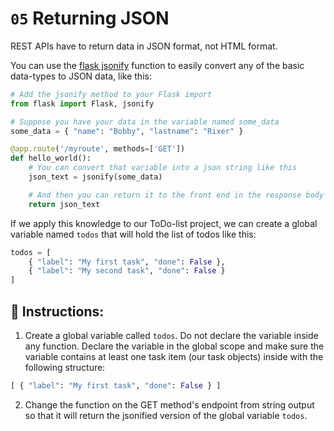 # `05` Returning JSON

REST APIs have to return data in JSON format, not HTML format.

You can use the [flask jsonify](https://flask.palletsprojects.com/en/1.1.x/api/#flask.json.jsonify) function to easily convert any of the basic data-types to JSON data, like this:

```python
# Add the jsonify method to your Flask import
from flask import Flask, jsonify

# Suppose you have your data in the variable named some_data
some_data = { "name": "Bobby", "lastname": "Rixer" }

@app.route('/myroute', methods=['GET'])
def hello_world():
    # You can convert that variable into a json string like this
    json_text = jsonify(some_data)

    # And then you can return it to the front end in the response body like this
    return json_text
```

If we apply this knowledge to our ToDo-list project, we can create a global variable named `todos` that will hold the list of todos like this:

```python
todos = [
    { "label": "My first task", "done": False },
    { "label": "My second task", "done": False }
]
```

## 📝 Instructions:

1. Create a global variable called `todos`. Do not declare the variable inside any function. Declare the variable in the global scope and make sure the variable contains at least one task item (our task objects) inside with the following structure:

```python
[ { "label": "My first task", "done": False } ]
```

2. Change the function on the GET method's endpoint from string output so that it will return the jsonified version of the global variable `todos`.
